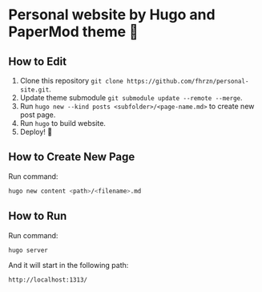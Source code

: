 # Personal website by Hugo and PaperMod theme 🚀

## How to Edit
1. Clone this repository `git clone https://github.com/fhrzn/personal-site.git`.
2. Update theme submodule `git submodule update --remote --merge`.
3. Run `hugo new --kind posts <subfolder>/<page-name.md>` to create new post page.
4. Run `hugo` to build website.
5. Deploy! 🚀


## How to Create New Page
Run command:
```bash
hugo new content <path>/<filename>.md
```

## How to Run
Run command:
```bash
hugo server
```
And it will start in the following path:
```bash
http://localhost:1313/
``` 